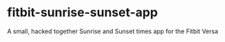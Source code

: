 # fitbit-sunrise-sunset-app
A small, hacked together Sunrise and Sunset times app for the Fitbit Versa
